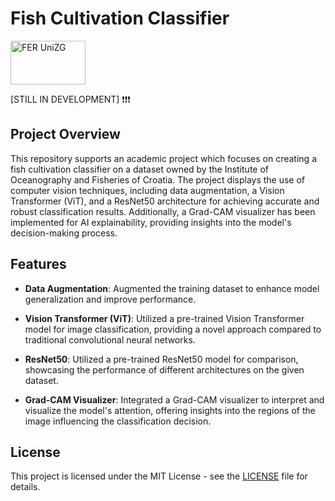 # Fish Cultivation Classifier
<img alt="FER UniZG" src="https://github.com/rejsafranko/Fish-Image-Classification/blob/main/icon.jpg" height="70" width="120">

[STILL IN DEVELOPMENT] ❗❗❗

## Project Overview
This repository supports an academic project which focuses on creating a fish cultivation classifier on a dataset owned by the Institute of Oceanography and Fisheries of Croatia. The project displays the use of computer vision techniques, including data augmentation, a Vision Transformer (ViT), and a ResNet50 architecture for achieving accurate and robust classification results. Additionally, a Grad-CAM visualizer has been implemented for AI explainability, providing insights into the model's decision-making process.

## Features
- **Data Augmentation**: Augmented the training dataset to enhance model generalization and improve performance.

- **Vision Transformer (ViT)**: Utilized a pre-trained Vision Transformer model for image classification, providing a novel approach compared to traditional convolutional neural networks.

- **ResNet50**: Utilized a pre-trained ResNet50 model for comparison, showcasing the performance of different architectures on the given dataset.

- **Grad-CAM Visualizer**: Integrated a Grad-CAM visualizer to interpret and visualize the model's attention, offering insights into the regions of the image influencing the classification decision.

## License

This project is licensed under the MIT License - see the [LICENSE](LICENSE) file for details.

